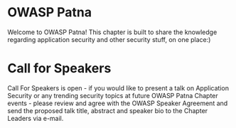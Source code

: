 # OWASP Patna
Welcome to OWASP Patna! This chapter is built to share the knowledge regarding application security and other security stuff, on one place:)

# Call for Speakers
<p style="text-align:left;">Call For Speakers is open - if you would like to present a talk on Application Security or any trending security topics at future OWASP Patna Chapter events - please review  and agree with the OWASP Speaker Agreement and send the proposed talk title, abstract and speaker bio to the Chapter Leaders via e-mail.</p>

